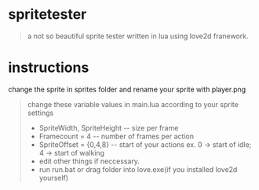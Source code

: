 # spritetester
> a not so beautiful sprite tester written in lua using love2d franework.<br>

# instructions
change the sprite in sprites folder and rename your sprite with player.png <br>
> change these variable values in main.lua according to your sprite settings
> * SpriteWidth, SpriteHeight -- size per frame 
> * Framecount = 4  -- number of frames per action
> * SpriteOffset = {0,4,8} -- start of your actions ex. 0 -> start of idle; 4 -> start of walking 
> * edit other things if neccessary.
> * run run.bat or drag folder into love.exe(if you installed love2d yourself)

